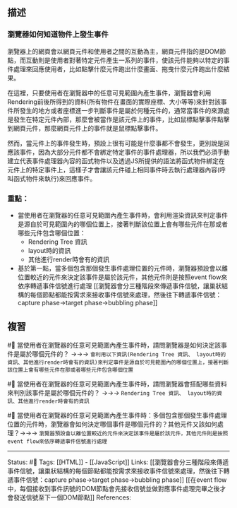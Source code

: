 ## 描述

### 瀏覽器如何知道物件上發生事件

  

瀏覽器上的網頁會以網頁元件和使用者之間的互動為主，網頁元件指的是DOM節點，而互動則是使用者對著特定元件產生一系列的事件，使該元件能夠以特定的事件處理來回應使用者，比如點擊什麼元件跑出什麼畫面、拖曳什麼元件跑出什麼結果。

  

在這裡，只要使用者在瀏覽器中的任意可見範圍內產生事件，瀏覽器會利用Rendering前後所得到的資料(所有物件在畫面的實際座標、大小等等)來針對該事件所發生的地方或者座標進一步判斷事件是屬於何種元件的，通常當事件的來源處是發生在特定元件內部，那麼會被當作是該元件上的事件，比如鼠標點擊事件點擊到網頁元件，那麼網頁元件上的事件就是鼠標點擊事件。

  

然而，當元件上的事件發生時，預設上很有可能是什麼事都不會發生，更別說是回應該事件，因為大部分元件都不會綁定特定事件的事件處理器，所以我們必須手動建立代表事件處理器內容的函式物件以及透過JS所提供的語法將函式物件綁定在元件上的特定事件上，這樣子才會讓該元件碰上相同事件時去執行處理器內容(呼叫函式物件來執行)來回應事件。


### 重點：
- 當使用者在瀏覽器的任意可見範圍內產生事件時，會利用渲染資訊來判定事件是源自於可見範圍內的哪個位置上，接著判斷該位置上會有哪些元件在那或者哪些元件包含哪個位置：
	- Rendering Tree 資訊
	- layout時的資訊
	- 其他進行render時會有的資訊
- 基於第一點，當多個包含那個發生事件處理位置的元件時，瀏覽器預設會以離位置較近的元件來決定該事件是屬於該元件，其他元件則是按照event flow來依序轉遞事件信號進行處理
[[瀏覽器會分三種階段來傳遞事件信號，讓巢狀結構的每個節點都能按需求來接收事件信號來處理，然後往下轉遞事件信號：capture phase->target phase->bubbling phase]]
## 複習

#🧠 當使用者在瀏覽器的任意可見範圍內產生事件時，請問瀏覽器是如何決定該事件是屬於哪個元件的？ ->->-> `會利用以下資訊(Rendering Tree 資訊、 layout時的資訊、其他進行render時會有的資訊)來判定事件是源自於可見範圍內的哪個位置上，接著判斷該位置上會有哪些元件在那或者哪些元件包含哪個位置`

#🧠 當使用者在瀏覽器的任意可見範圍內產生事件時，請問瀏覽器會搭配哪些資料來判別該事件是屬於哪個元件的？ ->->-> `Rendering Tree 資訊、 layout時的資訊、其他進行render時會有的資訊`

#🧠 當使用者在瀏覽器的任意可見範圍內產生事件時：多個包含那個發生事件處理位置的元件時，瀏覽器會如何決定哪個事件是哪個元件的？其他元件又該如何處理？->->-> `瀏覽器預設會以離位置較近的元件來決定該事件是屬於該元件，其他元件則是按照event flow來依序轉遞事件信號進行處理`




---
Status: #🌱 
Tags:
[[HTML]] - [[JavaScript]]
Links:
[[瀏覽器會分三種階段來傳遞事件信號，讓巢狀結構的每個節點都能按需求來接收事件信號來處理，然後往下轉遞事件信號：capture phase->target phase->bubbling phase]]
[[在event flow中，每個接收到事件訊號的DOM節點會先接收信號並做對應事件處理完畢之後才會發送信號至下一個DOM節點]]
References: